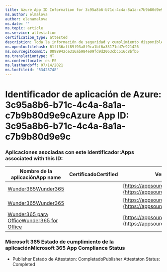```yaml
---
title: Azure App ID Information for 3c95a8b6-b71c-4c4a-8a1a-c7b9b80d9e9c
ms.author: elmalova
author: elenamalova
ms.date: ''
ms.topic: article
ms.service: attestation
certification_type: attested
description: Toda la información de seguridad y cumplimiento disponible para 3c95a8b6-b71c-4c4a-8a1a-c7b9b80d9e9c.
ms.openlocfilehash: 61ff36aff89f93a8f9ca1bf6a33171dd7e921426
ms.sourcegitcommit: 0098942ce316ab984e09fd9d2063cbc516c8bfb5
ms.translationtype: MT
ms.contentlocale: es-ES
ms.lasthandoff: 07/14/2021
ms.locfileid: "53423748"
---
```

# <a name="azure-app-id-3c95a8b6-b71c-4c4a-8a1a-c7b9b80d9e9c"></a><span data-ttu-id="c80b4-103">Identificador de aplicación de Azure: 3c95a8b6-b71c-4c4a-8a1a-c7b9b80d9e9c</span><span class="sxs-lookup"><span data-stu-id="c80b4-103">Azure App ID: 3c95a8b6-b71c-4c4a-8a1a-c7b9b80d9e9c</span></span>


### <a name="apps-associated-with-this-id"></a><span data-ttu-id="c80b4-104">Aplicaciones asociadas con este identificador:</span><span class="sxs-lookup"><span data-stu-id="c80b4-104">Apps associated with this ID:</span></span>
| <span data-ttu-id="c80b4-105">**Nombre de la aplicación**</span><span class="sxs-lookup"><span data-stu-id="c80b4-105">**App name**</span></span> | <span data-ttu-id="c80b4-106">**Certificado**</span><span class="sxs-lookup"><span data-stu-id="c80b4-106">**Certified**</span></span> | <span data-ttu-id="c80b4-107">**Ver en AppSource**</span><span class="sxs-lookup"><span data-stu-id="c80b4-107">**View in AppSource**</span></span> |
|-|-|-|
| [<span data-ttu-id="c80b4-108">Wunder365</span><span class="sxs-lookup"><span data-stu-id="c80b4-108">Wunder365</span></span>](https://docs.microsoft.com/en-us/microsoft-365-app-certification/forward/WA200000742) |  | [https://appsource.microsoft.com/product/office/WA200000742](https://appsource.microsoft.com/product/office/WA200000742) |
| [<span data-ttu-id="c80b4-109">Wunder365</span><span class="sxs-lookup"><span data-stu-id="c80b4-109">Wunder365</span></span>](https://docs.microsoft.com/en-us/microsoft-365-app-certification/forward/WA200000391) |  | [https://appsource.microsoft.com/product/office/WA200000391](https://appsource.microsoft.com/product/office/WA200000391) |
| [<span data-ttu-id="c80b4-110">Wunder365 para Office</span><span class="sxs-lookup"><span data-stu-id="c80b4-110">Wunder365 for Office</span></span>](https://docs.microsoft.com/en-us/microsoft-365-app-certification/forward/WA200001529) |  | [https://appsource.microsoft.com/product/office/WA200001529](https://appsource.microsoft.com/product/office/WA200001529) |

### <a name="microsoft-365-app-compliance-status"></a><span data-ttu-id="c80b4-111">Microsoft 365 Estado de cumplimiento de la aplicación</span><span class="sxs-lookup"><span data-stu-id="c80b4-111">Microsoft 365 App Compliance Status</span></span>
- <span data-ttu-id="c80b4-112">Publisher Estado de Attestaton: Completado</span><span class="sxs-lookup"><span data-stu-id="c80b4-112">Publisher Attestaton Status: Completed</span></span>
